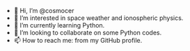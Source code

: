 - 👋 Hi, I’m @cosmocer
- 👀 I’m interested in space weather and ionospheric physics.
- 🌱 I’m currently learning Python.
- 💞️ I’m looking to collaborate on some Python codes.
- 📫 How to reach me: from my GitHub profile.

<!---
cosmocer/cosmocer is a ✨ special ✨ repository because its `README.md` (this file) appears on your GitHub profile.
You can click the Preview link to take a look at your changes.
--->
